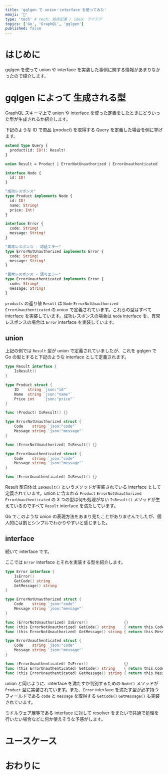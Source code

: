 ```yaml
---
title: 'gqlgen で union・interface を使ってみた'
emoji: '🚥'
type: 'tech' # tech: 技術記事 / idea: アイデア
topics: ['Go', 'GraphQL', 'gqlgen']
published: false
---
```


# はじめに

gqlgen を使って union や interface を実装した事例に関する情報があまりなかったので紹介します。

# gqlgen によって 生成される型

GraphQL スキーマ上で union や interface を使った定義をしたときにどういった型が生成されるか紹介します。

下記のような ID で商品 (product) を取得する Query を定義した場合を例に挙げます。

```graphql
extend type Query {
  product(id: ID!): Result!
}

union Result = Product | ErrorNotUnauthorized | ErrorUnauthenticated

interface Node {
  id: ID!
}

"成功レスポンス"
type Product implements Node {
  id: ID!
  name: String!
  price: Int!
}

interface Error {
  code: String!
  message: String!
}

"異常レスポンス - 認証エラー"
type ErrorNotUnauthorized implements Error {
  code: String!
  message: String!
}

"異常レスポンス - 認可エラー"
type ErrorUnauthenticated implements Error {
  code: String!
  message: String!
}
```

`products` の返り値 `Result` は `Node` `ErrorNotUnauthorized` `ErrorUnauthenticated` の union で定義されています。これらの型はすべて interface を実装しています。成功レスポンスの場合は `Node` interface を、異常レスポンスの場合は `Error` interface を実装しています。

## union

上記の例では `Result` 型が union で定義されていましたが、これを gqlgen で Go の型とすると下記のような interface として定義されます。

```go
type Result interface {
	IsResult()
}

type Product struct {
	ID    string `json:"id"`
	Name  string `json:"name"`
	Price int    `json:"price"`
}

func (Product) IsResult() {}

type ErrorNotUnauthorized struct {
	Code    string `json:"code"`
	Message string `json:"message"`
}

func (ErrorNotUnauthorized) IsResult() {}

type ErrorUnauthenticated struct {
	Code    string `json:"code"`
	Message string `json:"message"`
}

func (ErrorUnauthenticated) IsResult() {}
```

Result 型自体は `IsResult()` というメソッドが実装されている interface として定義されています。union に含まれる `Product` `ErrorNotUnauthorized` `ErrorUnauthenticated` の 3 つの型は何も処理がない `IsResult()` メソッドが生えているのですべて `Result` interface を満たしています。

Go でこのような union の表現方法をあまり見たことがありませんでしたが、個人的には割とシンプルでわかりやすいと感じました。

## interface

続いて interface です。

ここでは `Error` interface とそれを実装する型を紹介します。

```go
type Error interface {
	IsError()
	GetCode() string
	GetMessage() string
}

type ErrorNotUnauthorized struct {
	Code    string `json:"code"`
	Message string `json:"message"`
}

func (ErrorNotUnauthorized) IsError()                {}
func (this ErrorNotUnauthorized) GetCode() string    { return this.Code }
func (this ErrorNotUnauthorized) GetMessage() string { return this.Message }

type ErrorUnauthenticated struct {
	Code    string `json:"code"`
	Message string `json:"message"`
}

func (ErrorUnauthenticated) IsError()                {}
func (this ErrorUnauthenticated) GetCode() string    { return this.Code }
func (this ErrorUnauthenticated) GetMessage() string { return this.Message }
```

union と同じように、interface を満たすか判別するための `Node()` メソッドが `Product` 型に実装されています。また、`Error` interface を満たす型が必ず持つフィールドである `code` と `message` を取得する `GetCode()` `GetMessage()` も実装されています。

ミドルウェア層等である interface に対して resolver をまたいで共通で処理を行いたい場合などに何か使えそうな予感がします。

# ユースケース

# おわりに
